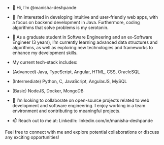 - 👋 Hi, I’m @manisha-deshpande

- 👀 I’m interested in developing intuitive and user-friendly web apps, with a focus on backend development in Java.
  Furthermore, coding algorithms that solve problems is my serotonin.


- 🌱 As a graduate student in Software Engineering and an ex-Software Engineer (3 years), I’m currently learning advanced data structures and algorithms, as well as exploring new technologies and frameworks to enhance my development skills.

- My current tech-stack includes:
- (Advanced) Java, TypeScript, Angular, HTML, CSS, OracleSQL
- (Intermediate) Python, C, JavaScript, AngularJS, MySQL
- (Basic) NodeJS, Docker, MongoDB


- 💞️ I’m looking to collaborate on open-source projects related to web development and software engineering.
  I enjoy working in a team environment and contributing to meaningful projects.

  
- 📫 Reach out to me at:
  LinkedIn: linkedin.com/in/manisha-deshpande


Feel free to connect with me and explore potential collaborations or discuss any exciting opportunities!

<!---
manisha-deshpande/manisha-deshpande is a ✨ special ✨ repository because its `README.md` (this file) appears on your GitHub profile.
You can click the Preview link to take a look at your changes.
--->

